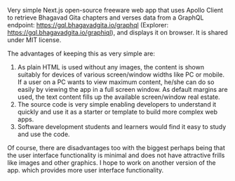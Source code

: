 Very simple Next.js open-source freeware web app that uses Apollo Client to retrieve Bhagavad Gita chapters and verses data from a GraphQL endpoint: https://gql.bhagavadgita.io/graphql (Explorer: https://gql.bhagavadgita.io/graphiql), and displays it on browser. It is shared under MIT license.

The advantages of keeping this as very simple are:

1. As plain HTML is used without any images, the content is shown suitably for devices of various screen/window
   widths like PC or mobile. If a user on a PC wants to view maximum content, he/she can do so easily by viewing the app in a full screen window. As default margins are used, the text content fills up the available screen/window real estate.
2. The source code is very simple enabling developers to understand it quickly and use it as a starter or
   template to build more complex web apps.
3. Software development students and learners would find it easy to study and use the code.

Of course, there are disadvantages too with the biggest perhaps being that the user interface functionality is minimal and does not have attractive frills like images and other graphics. I hope to work on another version of the app. which provides more user interface functionality.
